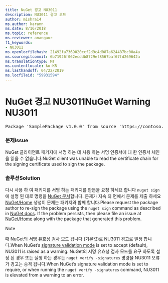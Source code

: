 ```yaml
---
title: NuGet 경고 NU3011
description: NU3011 경고 코드
author: mishra14
ms.author: karann
ms.date: 8/16/2018
ms.topic: reference
ms.reviewer: anangaur
f1_keywords:
- NU3011
ms.openlocfilehash: 21492fa7369020ccf2d9c4d087a624487bc00a4a
ms.sourcegitcommit: 6b71926f062ecddb8729ef8567baf67fd269642a
ms.translationtype: MT
ms.contentlocale: ko-KR
ms.lasthandoff: 04/22/2019
ms.locfileid: "59931594"
---
```

# <a name="nuget-warning-nu3011"></a><span data-ttu-id="6a059-103">NuGet 경고 NU3011</span><span class="sxs-lookup"><span data-stu-id="6a059-103">NuGet Warning NU3011</span></span>

<pre>Package 'SamplePackage v1.0.0' from source 'https://contoso.com/index.json': The primary signature is invalid.</pre>

### <a name="issue"></a><span data-ttu-id="6a059-104">문제</span><span class="sxs-lookup"><span data-stu-id="6a059-104">Issue</span></span>

<span data-ttu-id="6a059-105">NuGet 클라이언트 패키지에 서명 하는 데 사용 하는 서명 인증서에 대 한 인증서 체인을 읽을 수 없습니다.</span><span class="sxs-lookup"><span data-stu-id="6a059-105">NuGet client was unable to read the certificate chain for the signing certificate used to sign the package.</span></span>


### <a name="solution"></a><span data-ttu-id="6a059-106">솔루션</span><span class="sxs-lookup"><span data-stu-id="6a059-106">Solution</span></span>

<span data-ttu-id="6a059-107">다시 사용 하 여 패키지를 서명 하는 패키지를 만든을 요청 하세요 합니다 `nuget sign` 에 설명 된 대로 명령을 [NuGet 문서](https://docs.microsoft.com/en-us/nuget/create-packages/sign-a-package)합니다. 문제가 지속 되 면에서 문제를 제출 하세요 [NuGet/Home](https://github.com/NuGet/Home/issues) 생성이 문제는 패키지와 함께 합니다.</span><span class="sxs-lookup"><span data-stu-id="6a059-107">Please request the package author to re-sign the package using the `nuget sign` command as described in [NuGet docs](https://docs.microsoft.com/en-us/nuget/create-packages/sign-a-package). If the problem persists, then please file an issue at [NuGet/Home](https://github.com/NuGet/Home/issues) along with the package that generated this problem.</span></span>


> [!Note]
> <span data-ttu-id="6a059-108">때 NuGet의 [서명 유효성 검사 모드](https://docs.microsoft.com/en-us/nuget/consume-packages/installing-signed-packages#configure-package-signature-requirements) 됩니다 (기본값)로 NU3011 경고로 발생 합니다.</span><span class="sxs-lookup"><span data-stu-id="6a059-108">When NuGet’s [signature validation mode](https://docs.microsoft.com/en-us/nuget/consume-packages/installing-signed-packages#configure-package-signature-requirements) is set to accept (default), NU3011 is raised as a warning.</span></span> <span data-ttu-id="6a059-109">NuGet의 서명 유효성 검사 모드를 요구 하도록 설정 된 경우 또는 실행 하는 경우는 `nuget verify -signatures` 명령을 NU3011 오류가 경고는 승격 됩니다.</span><span class="sxs-lookup"><span data-stu-id="6a059-109">When NuGet’s signature validation mode is set to require, or when running the `nuget verify -signatures` command, NU3011 is elevated from a warning to an error.</span></span> 
